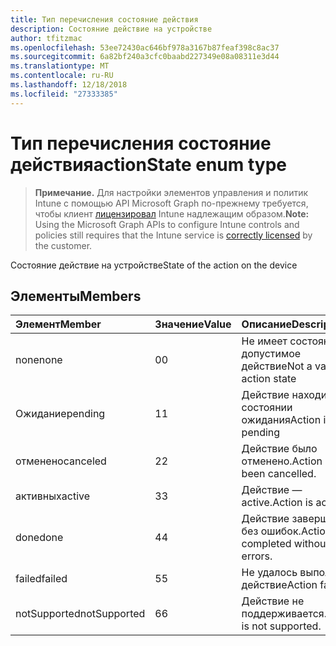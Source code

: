 ```yaml
---
title: Тип перечисления состояние действия
description: Состояние действие на устройстве
author: tfitzmac
ms.openlocfilehash: 53ee72430ac646bf978a3167b87feaf398c8ac37
ms.sourcegitcommit: 6a82bf240a3cfc0baabd227349e08a08311e3d44
ms.translationtype: MT
ms.contentlocale: ru-RU
ms.lasthandoff: 12/18/2018
ms.locfileid: "27333385"
---
```

# <a name="actionstate-enum-type"></a><span data-ttu-id="2d256-103">Тип перечисления состояние действия</span><span class="sxs-lookup"><span data-stu-id="2d256-103">actionState enum type</span></span>

> <span data-ttu-id="2d256-104">**Примечание.** Для настройки элементов управления и политик Intune с помощью API Microsoft Graph по-прежнему требуется, чтобы клиент [лицензировал](https://go.microsoft.com/fwlink/?linkid=839381) Intune надлежащим образом.</span><span class="sxs-lookup"><span data-stu-id="2d256-104">**Note:** Using the Microsoft Graph APIs to configure Intune controls and policies still requires that the Intune service is [correctly licensed](https://go.microsoft.com/fwlink/?linkid=839381) by the customer.</span></span>

<span data-ttu-id="2d256-105">Состояние действие на устройстве</span><span class="sxs-lookup"><span data-stu-id="2d256-105">State of the action on the device</span></span>
## <a name="members"></a><span data-ttu-id="2d256-106">Элементы</span><span class="sxs-lookup"><span data-stu-id="2d256-106">Members</span></span>
|<span data-ttu-id="2d256-107">Элемент</span><span class="sxs-lookup"><span data-stu-id="2d256-107">Member</span></span>|<span data-ttu-id="2d256-108">Значение</span><span class="sxs-lookup"><span data-stu-id="2d256-108">Value</span></span>|<span data-ttu-id="2d256-109">Описание</span><span class="sxs-lookup"><span data-stu-id="2d256-109">Description</span></span>|
|:---|:---|:---|
|<span data-ttu-id="2d256-110">none</span><span class="sxs-lookup"><span data-stu-id="2d256-110">none</span></span>|<span data-ttu-id="2d256-111">0</span><span class="sxs-lookup"><span data-stu-id="2d256-111">0</span></span>|<span data-ttu-id="2d256-112">Не имеет состояние допустимое действие</span><span class="sxs-lookup"><span data-stu-id="2d256-112">Not a valid action state</span></span>|
|<span data-ttu-id="2d256-113">Ожидание</span><span class="sxs-lookup"><span data-stu-id="2d256-113">pending</span></span>|<span data-ttu-id="2d256-114">1</span><span class="sxs-lookup"><span data-stu-id="2d256-114">1</span></span>|<span data-ttu-id="2d256-115">Действие находится в состоянии ожидания</span><span class="sxs-lookup"><span data-stu-id="2d256-115">Action is pending</span></span>|
|<span data-ttu-id="2d256-116">отменено</span><span class="sxs-lookup"><span data-stu-id="2d256-116">canceled</span></span>|<span data-ttu-id="2d256-117">2</span><span class="sxs-lookup"><span data-stu-id="2d256-117">2</span></span>|<span data-ttu-id="2d256-118">Действие было отменено.</span><span class="sxs-lookup"><span data-stu-id="2d256-118">Action has been cancelled.</span></span>|
|<span data-ttu-id="2d256-119">активных</span><span class="sxs-lookup"><span data-stu-id="2d256-119">active</span></span>|<span data-ttu-id="2d256-120">3</span><span class="sxs-lookup"><span data-stu-id="2d256-120">3</span></span>|<span data-ttu-id="2d256-121">Действие — active.</span><span class="sxs-lookup"><span data-stu-id="2d256-121">Action is active.</span></span>|
|<span data-ttu-id="2d256-122">done</span><span class="sxs-lookup"><span data-stu-id="2d256-122">done</span></span>|<span data-ttu-id="2d256-123">4</span><span class="sxs-lookup"><span data-stu-id="2d256-123">4</span></span>|<span data-ttu-id="2d256-124">Действие завершается без ошибок.</span><span class="sxs-lookup"><span data-stu-id="2d256-124">Action completed without errors.</span></span>|
|<span data-ttu-id="2d256-125">failed</span><span class="sxs-lookup"><span data-stu-id="2d256-125">failed</span></span>|<span data-ttu-id="2d256-126">5</span><span class="sxs-lookup"><span data-stu-id="2d256-126">5</span></span>|<span data-ttu-id="2d256-127">Не удалось выполнить действие</span><span class="sxs-lookup"><span data-stu-id="2d256-127">Action failed</span></span>|
|<span data-ttu-id="2d256-128">notSupported</span><span class="sxs-lookup"><span data-stu-id="2d256-128">notSupported</span></span>|<span data-ttu-id="2d256-129">6</span><span class="sxs-lookup"><span data-stu-id="2d256-129">6</span></span>|<span data-ttu-id="2d256-130">Действие не поддерживается.</span><span class="sxs-lookup"><span data-stu-id="2d256-130">Action is not supported.</span></span>|



